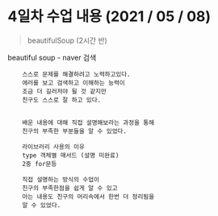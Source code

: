 # 4일차 수업 내용 (2021 / 05 / 08)

> beautifulSoup (2시간 반)

beautiful soup - naver 검색

```
    스스로 문제를 해결하려고 노력하고있다.
    에러를 보고 검색하고 이해하는 능력이
    조금 더 길러저야 될 것 같지만
    친구도 스스로 잘 하고 있다.


    배운 내용에 대해 직접 설명해보라는 과정을 통해
    친구의 부족한 부분들을 알 수 있었다.

    라이브러리 사용의 이유
    type 객체별 매서드 (설명 미완료)
    2중 for문등

    직접 설명하는 방식의 수업이
    친구의 부족한점을 쉽게 알 수 있고
    아는 내용도 친구의 머리속에서 한번 더 정리됨을
    알 수 있었다.
```
